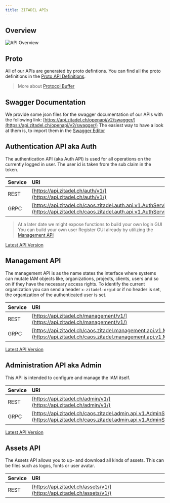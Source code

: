 ```yaml
---
title: ZITADEL APIs
---
```


## Overview

![API Overview](/img/api/apis_overview.png)

## Proto

All of our APIs are generated by proto defintions. You can find all the proto definitions in the [Proto API Definitions](proto/auth).

> More about [Protocol Buffer](https://developers.google.com/protocol-buffers)

## Swagger Documentation

We provide some json files for the swagger documentation of our APIs with the following link: [https://api.zitadel.ch/openapi/v2/swagger/](https://api.zitadel.ch/openapi/v2/swagger/)
The easiest way to have a look at them is, to import them in the [Swagger Editor](https://editor.swagger.io/)

## Authentication API aka Auth

The authentication API (aka Auth API) is used for all operations on the currently logged in user.
The user id is taken from the sub claim in the token.

| Service | URI                                                                                                                         |
|:--------|:----------------------------------------------------------------------------------------------------------------------------|
| REST    | [https://api.zitadel.ch/auth/v1/](https://api.zitadel.ch/auth/v1/)                                                          |
| GRPC    | [https://api.zitadel.ch/caos.zitadel.auth.api.v1.AuthService/](https://api.zitadel.ch/caos.zitadel.auth.api.v1.AuthService) |

> At a later date we might expose functions to build your own login GUI
> You can build your own user Register GUI already by utilizing the [Management API](#management)

[Latest API Version](https://github.com/caos/zitadel/blob/main/proto/zitadel/auth.proto)


## Management API

The management API is as the name states the interface where systems can mutate IAM objects like, organizations, projects, clients, users and so on if they have the necessary access rights.
To identify the current organization you can send a header `x-zitadel-orgid` or if no header is set, the organization of the authenticated user is set.

| Service | URI                                                                                                                                                 |
|:--------|:----------------------------------------------------------------------------------------------------------------------------------------------------|
| REST    | [https://api.zitadel.ch/management/v1/](https://api.zitadel.ch/management/v1/)                                                                      |
| GRPC    | [https://api.zitadel.ch/caos.zitadel.management.api.v1.ManagementService/](https://api.zitadel.ch/caos.zitadel.management.api.v1.ManagementService) |

[Latest API Version](https://github.com/caos/zitadel/blob/main/proto/zitadel/management.proto)


## Administration API aka Admin

This API is intended to configure and manage the IAM itself.

| Service | URI                                                                                                                             |
|:--------|:--------------------------------------------------------------------------------------------------------------------------------|
| REST    | [https://api.zitadel.ch/admin/v1/](https://api.zitadel.ch/admin/v1/)                                                            |
| GRPC    | [https://api.zitadel.ch/caos.zitadel.admin.api.v1.AdminService/](https://api.zitadel.ch/caos.zitadel.admin.api.v1.AdminService) |

[Latest API Version](https://github.com/caos/zitadel/blob/main/proto/zitadel/admin.proto)

## Assets API


The Assets API allows you to up- and download all kinds of assets. This can be files such as logos, fonts or user avatar.


| Service | URI                                                                                                                             |
|:--------|:--------------------------------------------------------------------------------------------------------------------------------|
| REST    | [https://api.zitadel.ch/assets/v1/](https://api.zitadel.ch/assets/v1/)                                                            |
